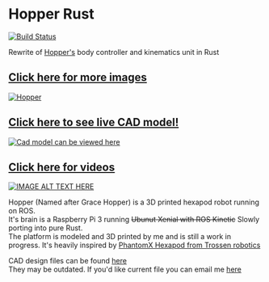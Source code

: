 # Hopper Rust

[![Build Status](https://travis-ci.org/dmweis/hopper_rust.svg?branch=master)](https://travis-ci.org/dmweis/hopper_rust)

Rewrite of [Hopper's](https://github.com/dmweis/Hopper_ROS) body controller and kinematics unit in Rust

## [Click here for more images](https://davidweis.dev/robotics/2019/09/21/HopperGallery2019.html)  

[![Hopper](images/ucreate_pretty.JPG)](https://davidweis.dev/robotics/2019/09/21/HopperGallery2019.html)  

## [Click here to see live CAD model!](https://davidweis.dev/robotics/2019/06/22/HopperModels.html)  

[![Cad model can be viewed here](images/hopper_cad.jpg)](https://davidweis.dev/robotics/2019/06/22/HopperModels.html)  

## [Click here for videos](https://www.youtube.com/playlist?list=PL2rJqSX7Z5cFj5UM5ozf1wcm_McQg75ch)  

[![IMAGE ALT TEXT HERE](https://img.youtube.com/vi/faWG_BYd5a0/0.jpg)](https://www.youtube.com/playlist?list=PL2rJqSX7Z5cFj5UM5ozf1wcm_McQg75ch)  

Hopper (Named after Grace Hopper) is a 3D printed hexapod robot running on ROS.  
It's brain is a Raspberry Pi 3 running ~~Ubunut Xenial with ROS Kinetic~~ Slowly porting into pure Rust.  
The platform is modeled and 3D printed by me and is still a work in progress. It's heavily inspired by [PhantomX Hexapod from Trossen robotics](http://www.trossenrobotics.com/phantomx-ax-hexapod.aspx)  

CAD design files can be found [here](https://github.com/dmweis/hopper_design)  
They may be outdated. If you'd like current file you can email me [here](mailto:dweis7@gmail.com)  